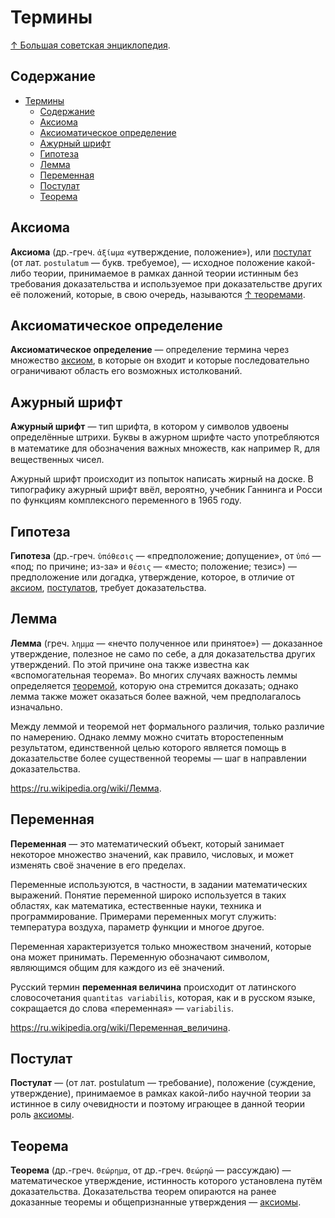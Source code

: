 # Термины

[↑ Большая советская энциклопедия](https://bse.slovaronline.com).

## Содержание

- [Термины](#термины)
  - [Содержание](#содержание)
  - [Аксиома](#аксиома)
  - [Аксиоматическое определение](#аксиоматическое-определение)
  - [Ажурный шрифт](#ажурный-шрифт)
  - [Гипотеза](#гипотеза)
  - [Лемма](#лемма)
  - [Переменная](#переменная)
  - [Постулат](#постулат)
  - [Теорема](#теорема)

## Аксиома

**Аксиома** (др.-греч. `ἀξίωμα` «утверждение, положение»), или [постулат](#постулат) (от лат. `postulatum` — букв. требуемое), — исходное положение какой-либо теории, принимаемое в рамках данной теории истинным без требования доказательства и используемое при доказательстве других её положений, которые, в свою очередь, называются [↑ теоремами](#теорема).

## Аксиоматическое определение

**Аксиоматическое определение** — определение термина через множество [аксиом](#аксиома), в которые он входит и которые последовательно ограничивают область его возможных истолкований.

## Ажурный шрифт

**Ажурный шрифт** — тип шрифта, в котором у символов удвоены определённые штрихи. Буквы в ажурном шрифте часто употребляются в математике для обозначения важных множеств, как например $\mathbb{R}$, для вещественных чисел.

Ажурный шрифт происходит из попыток написать жирный на доске. В типографику ажурный шрифт ввёл, вероятно, учебник Ганнинга и Росси по функциям комплексного переменного в 1965 году.

## Гипотеза

**Гипотеза** (др.-греч. `ὑπόθεσις` — «предположение; допущение», от `ὑπό` — «под; по причине; из-за» и `θέσις` — «место; положение; тезис») — предположение или догадка, утверждение, которое, в отличие от [аксиом](#аксиома), [постулатов](#постулат), требует доказательства.

## Лемма

**Лемма** (греч. `λημμα` — «нечто полученное или принятое») — доказанное утверждение, полезное не само по себе, а для доказательства других утверждений. По этой причине она также известна как «вспомогательная теорема». Во многих случаях важность леммы определяется [теоремой](#теорема), которую она стремится доказать; однако лемма также может оказаться более важной, чем предполагалось изначально.

Между леммой и теоремой нет формального различия, только различие по намерению. Однако лемму можно считать второстепенным результатом, единственной целью которого является помощь в доказательстве более существенной теоремы — шаг в направлении доказательства.

<https://ru.wikipedia.org/wiki/Лемма>.

## Переменная

**Переменная** — это математический объект, который занимает некоторое множество значений, как правило, числовых, и может изменять своё значение в его пределах.

Переменные используются, в частности, в задании математических выражений. Понятие переменной широко используется в таких областях, как математика, естественные науки, техника и программирование. Примерами переменных могут служить: температура воздуха, параметр функции и многое другое.

Переменная характеризуется только множеством значений, которые она может принимать. Переменную обозначают символом, являющимся общим для каждого из её значений.

Русский термин **переменная величина** происходит от латинского словосочетания `quantitas variabilis`, которая, как и в русском языке, сокращается до слова «переменная» — `variabilis`.

<https://ru.wikipedia.org/wiki/Переменная_величина>.

## Постулат

**Постулат** — (от лат. postulatum — требование), положение (суждение, утверждение), принимаемое в рамках какой-либо научной теории за истинное в силу очевидности и поэтому играющее в данной теории роль [аксиомы](#аксиома).

## Теорема

**Теорема** (др.-греч. `Θεώρημα`, от др.-греч. `Θεώρηώ` — рассуждаю) — математическое утверждение, истинность которого установлена путём доказательства. Доказательства теорем опираются на ранее доказанные теоремы и общепризнанные утверждения — [аксиомы](#аксиома).
